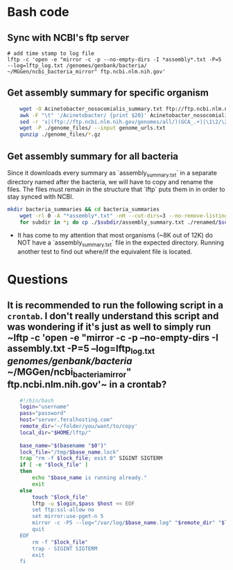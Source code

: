 # Bash code

## Sync with NCBI's ftp server

    # add time stamp to log file
    lftp -c 'open -e "mirror -c -p --no-empty-dirs -I *assembly*.txt -P=5 --log=lftp_log.txt /genomes/genbank/bacteria/ ~/MGGen/ncbi_bacteria_mirror" ftp.ncbi.nlm.nih.gov'

## Get assembly summary for specific organism

```bash
    wget -O Acinetobacter_nosocomialis_summary.txt ftp://ftp.ncbi.nlm.nih.gov/genomes/genbank/bacteria/Acinetobacter_nosocomialis/assembly_summary.txt
    awk -F "\t" '/Acinetobacter/ {print $20}' Acinetobacter_nosocomialis_summary.txt | \
    sed -r 's|(ftp://ftp.ncbi.nlm.nih.gov/genomes/all/)(GCA_.+)|\1\2/\2_genomic.fna.gz|'>genome_urls.txt
    wget -P ./genome_files/ --input genome_urls.txt
    gunzip ./genome_files/*.gz
```

## Get assembly summary for all bacteria

Since it downloads every summary as \`assembly<sub>summary.txt</sub>\` in a separate directory named after the bacteria, we will have to copy and rename the files.  The files must remain in the structure that \`lftp\` puts them in in order to stay synced with NCBI.

```bash
mkdir bacteria_summaries && cd bacteria_summaries
    wget -rl 0 -A "*assembly*.txt" -nH --cut-dirs=3 --no-remove-listing ftp://ftp.ncbi.nlm.nih.gov/genomes/genbank/bacteria
    for subdir in *; do cp ./$subdir/assembly_summary.txt ./renamed/$subdir.txt; done;
```

-   It has come to my attention that most organisms (~8K out of 12K) do NOT have a \`assembly<sub>summary.txt</sub>\` file in the expected directory.  Running another test to find out where/if the equivalent file is located.

# Questions

## It is recommended to run the following script in a `crontab`.  I don't really understand this script and was wondering if it's just as well to simply run ~lftp -c 'open -e "mirror -c -p &#x2013;no-empty-dirs -I **assembly**.txt -P=5 &#x2013;log=lftp<sub>log.txt</sub> *genomes/genbank/bacteria* ~/MGGen/ncbi<sub>bacteria</sub><sub>mirror</sub>" ftp.ncbi.nlm.nih.gov'~ in a crontab?

```bash
    #!/bin/bash
    login="username"
    pass="password"
    host="server.feralhosting.com"
    remote_dir='~/folder/you/want/to/copy'
    local_dir="$HOME/lftp/"
    
    base_name="$(basename "$0")"
    lock_file="/tmp/$base_name.lock"
    trap "rm -f $lock_file; exit 0" SIGINT SIGTERM
    if [ -e "$lock_file" ]
    then
        echo "$base_name is running already."
        exit
    else
        touch "$lock_file"
        lftp -u $login,$pass $host << EOF
        set ftp:ssl-allow no
        set mirror:use-pget-n 5
        mirror -c -P5 --log="/var/log/$base_name.log" "$remote_dir" "$local_dir"
        quit
    EOF
        rm -f "$lock_file"
        trap - SIGINT SIGTERM
        exit
    fi
```
